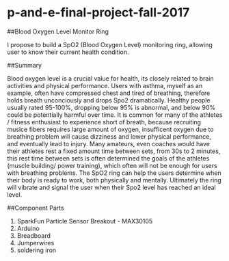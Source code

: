 # p-and-e-final-project-fall-2017

##Blood Oxygen Level Monitor Ring

I propose to build a SpO2 (Blood Oxygen Level) monitoring ring, allowing user to know their current health condition.


##Summary

Blood oxygen level is a crucial value for health, its closely related to brain activities and physical performance. Users with asthma, myself as an example, often have compressed chest and tired of breathing, therefore holds breath unconciously and drops Spo2 dramatically. Healthy people usually rated 95-100%, dropping below 95% is abnormal, and below 90% could be potentially harmful over time. It is common for many of the athletes / fitness enthusiast to experience short of breath, because recruiting muslce fibers requires large amount of oxygen, insufficent oxygen due to breathing problem will cause dizziness and lower physical performance, and eventually lead to injury. Many amateurs, even coaches would have their athletes rest a fixed amount time between sets, from 30s to 2 minutes, this rest time between sets is often determined the goals of the athletes (muscle building/ power training), which often will not be enough for users with breathing problems. The SpO2 ring can help the users determine when their body is ready to work, both physically and mentally. Ultimately the ring will vibrate and signal the user when their Spo2 level has reached an ideal level. 


##Component Parts

1. SparkFun Particle Sensor Breakout - MAX30105
2. Arduino
3. Breadboard
4. Jumperwires
5. soldering iron



